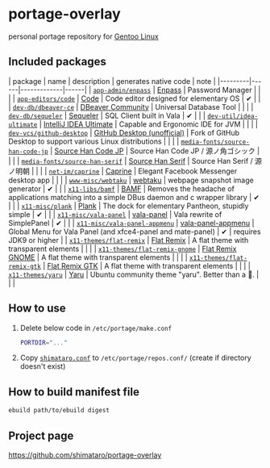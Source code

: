 # portage-overlay

personal portage repository for [Gentoo Linux](http://www.gentoo.org/)

## Included packages

| package | name | description | generates native code | note |
|---------|------|-------------|------|
| [`app-admin/enpass`](./app-admin/enpass) | [Enpass](https://www.enpass.io/) | Password Manager | | |
| [`app-editors/code`](./app-editors/code) | [Code](https://github.com/elementary/code) | Code editor designed for elementary OS | ✔ | |
| [`dev-db/dbeaver-ce`](./dev-db/dbeaver-ce) | [DBeaver Community](https://dbeaver.io/) | Universal Database Tool | | |
| [`dev-db/sequeler`](./dev-db/sequeler) | [Sequeler](https://github.com/Alecaddd/sequeler) | SQL Client built in Vala | ✔ | |
| [`dev-util/idea-ultimate`](./dev-util/idea-ultimate) | [IntelliJ IDEA Ultimate](https://www.jetbrains.com/idea/) | Capable and Ergonomic IDE for JVM | | |
| [`dev-vcs/github-desktop`](./dev-vcs/github-desktop) | [GitHub Desktop (unofficial)](https://github.com/shiftkey/desktop) | Fork of GitHub Desktop to support various Linux distributions | | |
| [`media-fonts/source-han-code-jp`](./media-fonts/source-han-code-jp) | [Source Han Code JP](https://github.com/adobe-fonts/source-han-code-jp) | Source Han Code JP / 源ノ角ゴシック | | |
| [`media-fonts/source-han-serif`](./media-fonts/source-han-serif) | [Source Han Serif](https://github.com/adobe-fonts/source-han-serif) | Source Han Serif / 源ノ明朝 | | |
| [`net-im/caprine`](./net-im/caprine) | [Caprine](https://sindresorhus.com/caprine/) | Elegant Facebook Messenger desktop app | | |
| [`www-misc/webtaku`](./www-misc/webtaku) | [webtaku](https://github.com/shimataro/webtaku) | webpage snapshot image generator | ✔ | |
| [`x11-libs/bamf`](./x11-libs/bamf) | [BAMF](https://launchpad.net/bamf) | Removes the headache of applications matching into a simple DBus daemon and c wrapper library | ✔ | |
| [`x11-misc/plank`](./x11-misc/plank) | [Plank](https://launchpad.net/plank) | The dock for elementary Pantheon, stupidly simple | ✔ | |
| [`x11-misc/vala-panel`](./x11-misc/vala-panel) | [vala-panel](https://github.com/rilian-la-te/vala-panel) | Vala rewrite of SimplePanel | ✔ | |
| [`x11-misc/vala-panel-appmenu`](./x11-misc/vala-panel-appmenu) | [vala-panel-appmenu](https://github.com/rilian-la-te/vala-panel-appmenu) | Global Menu for Vala Panel (and xfce4-panel and mate-panel) | ✔ | requires JDK9 or higher |
| [`x11-themes/flat-remix`](./x11-themes/flat-remix) | [Flat Remix](https://github.com/daniruiz/flat-remix) | A flat theme with transparent elements | | |
| [`x11-themes/flat-remix-gnome`](./x11-themes/flat-remix-gnome) | [Flat Remix GNOME](https://github.com/daniruiz/flat-remix-gnome) | A flat theme with transparent elements | | |
| [`x11-themes/flat-remix-gtk`](./x11-themes/flat-remix-gtk) | [Flat Remix GTK](https://github.com/daniruiz/flat-remix-gtk) | A flat theme with transparent elements | | |
| [`x11-themes/yaru`](./x11-themes/yaru) | [Yaru](https://github.com/ubuntu/yaru) | Ubuntu community theme "yaru". Better than a 🌯. | | |

## How to use

1. Delete below code in `/etc/portage/make.conf`

    ```bash
    PORTDIR="..."
    ```

1. Copy [`shimataro.conf`](./shimataro.conf) to `/etc/portage/repos.conf/`
(create if directory doesn't exist)

## How to build manifest file

```bash
ebuild path/to/ebuild digest
```

## Project page

<https://github.com/shimataro/portage-overlay>
